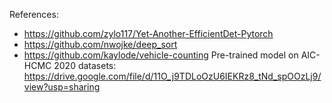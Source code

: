 References:
+ https://github.com/zylo117/Yet-Another-EfficientDet-Pytorch
+ https://github.com/nwojke/deep_sort
+ https://github.com/kaylode/vehicle-counting
Pre-trained model on AIC-HCMC 2020 datasets:
https://drive.google.com/file/d/11O_j9TDLoOzU6IEKRz8_tNd_spOOzLj9/view?usp=sharing
